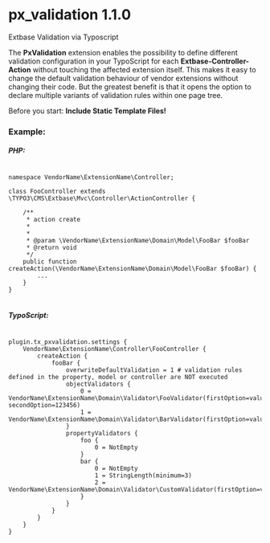 # px_validation 1.1.0
Extbase Validation via Typoscript

The **PxValidation** extension enables the possibility to define different validation configuration in
your TypoScript for each **Extbase-Controller-Action** without touching the affected extension itself. This makes 
it easy to change the default validation behaviour of vendor extensions without changing their code. But the greatest 
benefit is that it opens the option to declare multiple variants of validation rules within one page tree.

Before you start: __Include Static Template Files!__

### Example:
##### PHP:
<pre>
<code class="php">
namespace VendorName\ExtensionName\Controller;

class FooController extends \TYPO3\CMS\Extbase\Mvc\Controller\ActionController {
    
    /**
     * action create
     *
     *
     * @param \VendorName\ExtensionName\Domain\Model\FooBar $fooBar
     * @return void
     */
    public function createAction(\VendorName\ExtensionName\Domain\Model\FooBar $fooBar) {
        ...       
    }
}
</code>
</pre>

##### TypoScript:
<pre>
<code class="typoscript">
plugin.tx_pxvalidation.settings {
    VendorName\ExtensionName\Controller\FooController {
        createAction {
            fooBar {
                overwriteDefaultValidation = 1 # validation rules defined in the property, model or controller are NOT executed
                objectValidators {
                    0 = VendorName\ExtensionName\Domain\Validator\FooValidator(firstOption=value1, secondOption=123456)
                    1 = VendorName\ExtensionName\Domain\Validator\BarValidator(firstOption=value1)
                }
                propertyValidators {
                    foo {
                        0 = NotEmpty
                    }
                    bar {
                        0 = NotEmpty
                        1 = StringLength(minimum=3)
                        2 = VendorName\ExtensionName\Domain\Validator\CustomValidator(firstOption=value1)
                    }
                }
            }
        }
    }
}
</code>
</pre>